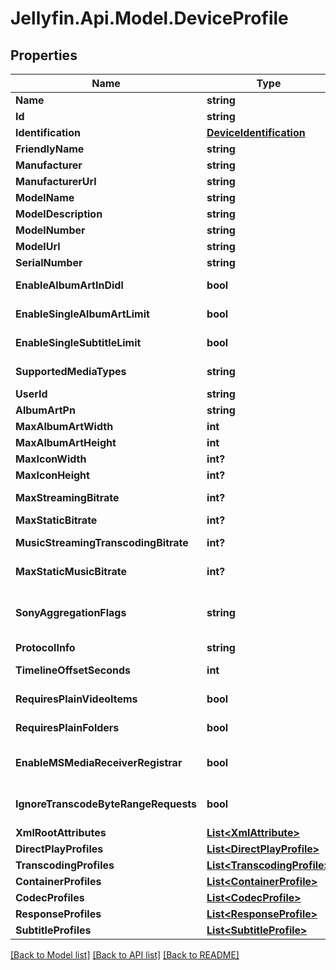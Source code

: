 
# Jellyfin.Api.Model.DeviceProfile

## Properties

Name | Type | Description | Notes
------------ | ------------- | ------------- | -------------
**Name** | **string** | Gets or sets the Name. | [optional] 
**Id** | **string** | Gets or sets the Id. | [optional] 
**Identification** | [**DeviceIdentification**](DeviceIdentification.md) | Gets or sets the Identification. | [optional] 
**FriendlyName** | **string** | Gets or sets the FriendlyName. | [optional] 
**Manufacturer** | **string** | Gets or sets the Manufacturer. | [optional] 
**ManufacturerUrl** | **string** | Gets or sets the ManufacturerUrl. | [optional] 
**ModelName** | **string** | Gets or sets the ModelName. | [optional] 
**ModelDescription** | **string** | Gets or sets the ModelDescription. | [optional] 
**ModelNumber** | **string** | Gets or sets the ModelNumber. | [optional] 
**ModelUrl** | **string** | Gets or sets the ModelUrl. | [optional] 
**SerialNumber** | **string** | Gets or sets the SerialNumber. | [optional] 
**EnableAlbumArtInDidl** | **bool** | Gets or sets a value indicating whether EnableAlbumArtInDidl. | [optional] 
**EnableSingleAlbumArtLimit** | **bool** | Gets or sets a value indicating whether EnableSingleAlbumArtLimit. | [optional] 
**EnableSingleSubtitleLimit** | **bool** | Gets or sets a value indicating whether EnableSingleSubtitleLimit. | [optional] 
**SupportedMediaTypes** | **string** | Gets or sets the SupportedMediaTypes. | [optional] 
**UserId** | **string** | Gets or sets the UserId. | [optional] 
**AlbumArtPn** | **string** | Gets or sets the AlbumArtPn. | [optional] 
**MaxAlbumArtWidth** | **int** | Gets or sets the MaxAlbumArtWidth. | [optional] 
**MaxAlbumArtHeight** | **int** | Gets or sets the MaxAlbumArtHeight. | [optional] 
**MaxIconWidth** | **int?** | Gets or sets the MaxIconWidth. | [optional] 
**MaxIconHeight** | **int?** | Gets or sets the MaxIconHeight. | [optional] 
**MaxStreamingBitrate** | **int?** | Gets or sets the MaxStreamingBitrate. | [optional] 
**MaxStaticBitrate** | **int?** | Gets or sets the MaxStaticBitrate. | [optional] 
**MusicStreamingTranscodingBitrate** | **int?** | Gets or sets the MusicStreamingTranscodingBitrate. | [optional] 
**MaxStaticMusicBitrate** | **int?** | Gets or sets the MaxStaticMusicBitrate. | [optional] 
**SonyAggregationFlags** | **string** | Gets or sets the content of the aggregationFlags element in the urn:schemas-sonycom:av namespace. | [optional] 
**ProtocolInfo** | **string** | Gets or sets the ProtocolInfo. | [optional] 
**TimelineOffsetSeconds** | **int** | Gets or sets the TimelineOffsetSeconds. | [optional] 
**RequiresPlainVideoItems** | **bool** | Gets or sets a value indicating whether RequiresPlainVideoItems. | [optional] 
**RequiresPlainFolders** | **bool** | Gets or sets a value indicating whether RequiresPlainFolders. | [optional] 
**EnableMSMediaReceiverRegistrar** | **bool** | Gets or sets a value indicating whether EnableMSMediaReceiverRegistrar. | [optional] 
**IgnoreTranscodeByteRangeRequests** | **bool** | Gets or sets a value indicating whether IgnoreTranscodeByteRangeRequests. | [optional] 
**XmlRootAttributes** | [**List&lt;XmlAttribute&gt;**](XmlAttribute.md) | Gets or sets the XmlRootAttributes. | [optional] 
**DirectPlayProfiles** | [**List&lt;DirectPlayProfile&gt;**](DirectPlayProfile.md) | Gets or sets the direct play profiles. | [optional] 
**TranscodingProfiles** | [**List&lt;TranscodingProfile&gt;**](TranscodingProfile.md) | Gets or sets the transcoding profiles. | [optional] 
**ContainerProfiles** | [**List&lt;ContainerProfile&gt;**](ContainerProfile.md) | Gets or sets the ContainerProfiles. | [optional] 
**CodecProfiles** | [**List&lt;CodecProfile&gt;**](CodecProfile.md) | Gets or sets the CodecProfiles. | [optional] 
**ResponseProfiles** | [**List&lt;ResponseProfile&gt;**](ResponseProfile.md) | Gets or sets the ResponseProfiles. | [optional] 
**SubtitleProfiles** | [**List&lt;SubtitleProfile&gt;**](SubtitleProfile.md) | Gets or sets the SubtitleProfiles. | [optional] 

[[Back to Model list]](../README.md#documentation-for-models)
[[Back to API list]](../README.md#documentation-for-api-endpoints)
[[Back to README]](../README.md)

